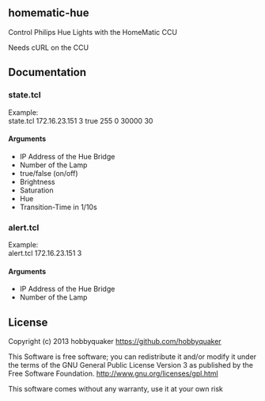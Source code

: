 ## homematic-hue

Control Philips Hue Lights with the HomeMatic CCU

Needs cURL on the CCU

## Documentation

### state.tcl

Example:  
    state.tcl 172.16.23.151 3 true 255 0 30000 30

#### Arguments

* IP Address of the Hue Bridge
* Number of the Lamp
* true/false (on/off)
* Brightness
* Saturation
* Hue
* Transition-Time in 1/10s

### alert.tcl

Example:  
    alert.tcl 172.16.23.151 3

#### Arguments

* IP Address of the Hue Bridge
* Number of the Lamp


## License

Copyright (c) 2013 hobbyquaker https://github.com/hobbyquaker

This Software is free software; you can redistribute it and/or
modify it under the terms of the GNU General Public License
Version 3 as published by the Free Software Foundation.
http://www.gnu.org/licenses/gpl.html

This software comes without any warranty, use it at your own risk
